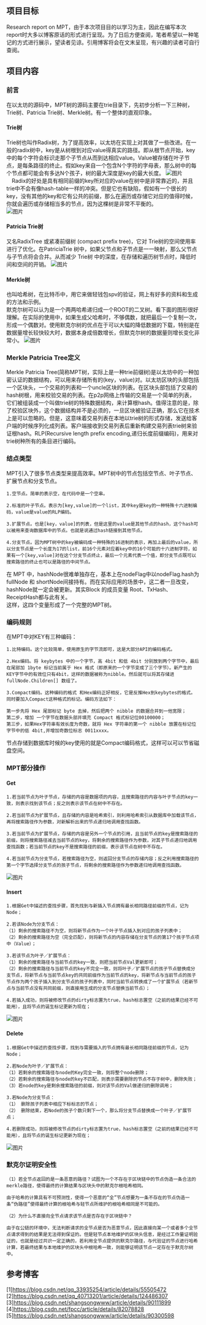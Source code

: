 ## 项目目标
Research report on MPT，由于本次项目目的以学习为主，因此在编写本次report时大多以博客原话的形式进行呈现。为了日后方便查阅，笔者希望以一种笔记的方式进行展示，望读者见谅。引用博客将会在文末呈现，有兴趣的读者可自行查阅。
## 项目内容
### 前言
在以太坊的源码中，MPT树的源码主要在trie目录下，先初步分析一下三种树，Trie树、Patricia Trie树、Merkle树。有一个整体的直观印象。
#### Trie树
Trie树也叫作Radix树，为了提高效率，以太坊在实现上对其做了一些改进。在一般的radix树中，key是从树根到对应value得真实的路径。即从根节点开始，key中的每个字符会标识走那个子节点从而到达相应value。Value被存储在叶子节点，是每条路径的终止。假如key来自一个包含N个字符的字母表，那么树中的每个节点都可能会有多达N个孩子，树的最大深度是key的最大长度。
![图片](https://user-images.githubusercontent.com/105708747/181766658-4c76c3c3-54e0-4c77-9355-22695889744e.png)  
　Radix的好处是具有相同前缀的key所对应的value在树中是非常靠近的，并且trie中不会有像hash-table一样的冲突。但是它也有缺陷，假如有一个很长的key，没有其他的key和它有公共的前缀，那么在遍历或存储它对应的值得时候，你就会遍历或存储相当多的节点，因为这棵树是非常不平衡的。  
![图片](https://user-images.githubusercontent.com/105708747/181766738-6bb6879c-1291-48f1-b074-68f37c79e884.png)  
#### Patricia Trie树
又名RadixTree 或紧凑前缀树 (compact prefix tree)，它对 Trie树的空间使用率进行了优化。在PatriciaTrie 树中，如果父节点和子节点是一一映射，那么父节点与子节点将会合并。从而减少 Trie树 中的深度，在存储和遍历树节点时，降低时间和空间的开销。
![图片](https://user-images.githubusercontent.com/105708747/181766892-7df44f05-8342-4e33-81fe-4a7033544728.png)  
#### Merkle树
也叫哈希树，在比特币中，用它来做轻钱包spv的验证，网上有好多的资料和生成的方法和示例。  
默克尔树可以认为是一个两两哈希递归成一个ROOT的二叉树。看下面的图形很好理解。在实际的使用中，如果生成父哈希时，不够偶数，就把最后一个复制一次，形成一个偶数对。使用默克尔树的优点在于可以大幅的降低数据的下载，特别是在数据量增长较快较大时，数据本身成倍数增长，但默克尔树的数据量则增长变化非常小。
![图片](https://user-images.githubusercontent.com/105708747/181767042-97ecabb4-b141-4636-a9d5-86026527a534.png)  
### Merkle Patricia Tree定义
Merkle Patricia Tree(简称MPT树，实际上是一种trie前缀树)是以太坊中的一种加密认证的数据结构，可以用来存储所有的(key，value)对。以太坊区块的头部包括一个区块头，一个交易的列表和一个uncle区块的列表。在区块头部包括了交易的hash树根，用来校验交易的列表。在p2p网络上传输的交易是一个简单的列表，它们被组装成一个叫做trie树的特殊数据结构，来计算根hash。值得注意的是，除了校验区块外，这个数据结构并不是必须的，一旦区块被验证正确，那么它在技术上是可以忽略的。但是，这意味着交易列表在本地以trie树的形式存储，发送给客户端的时候序列化成列表。客户端接收到交易列表后重新构建交易列表trie树来验证根hash。RLP(Recursive length prefix encoding,递归长度前缀编码)，用来对trie树种所有的条目进行编码。
### 结点类型
MPT引入了很多节点类型来提高效率。MPT树中的节点包括空节点、叶子节点、扩展节点和分支节点。  
```
1.空节点。简单的表示空，在代码中是一个空串。  

2.标准的叶子节点。表示为[key,value]的一个list，其中key是key的一种特殊十六进制编码，value是value的RLP编码。  

3.扩展节点。也是[key，value]的列表，但是这里的value是其他节点的hash，这个hash可以被用来查询数据库中的节点。也就是说通过hash链接到其他节点。  

4.分支节点。因为MPT树中的key被编码成一种特殊的16进制的表示，再加上最后的value，所以分支节点是一个长度为17的list，前16个元素对应着key中的16个可能的十六进制字符，如果有一个[key,value]对在这个分支节点终止，最后一个元素代表一个值，即分支节点既可以搜索路径的终止也可以是路径的中间节点。  
```
在 MPT 中，hashNode很难单独存在，基本上在nodeFlag中以nodeFlag.hash为fullNode 和 shortNode间接持有。而在实际应用的场景中，这二者一旦改变，hashNode就一定会被更新。其实Block 的成员变量 Root、TxHash、ReceiptHash都与此有关。  
这样，这四个变量形成了一个完整的MPT树。
### 编码规则
在MPT中对KEY有三种编码： 
```
1.比特编码。这个比较简单，使用原生的字节流即可，这是大部分API的编码格式。  

2.Hex编码。将 keybytes 中的一个字节，高 4bit 和低 4bit 分别放到两个字节中，最后在尾部加 1byte 标记当前属于 Hex 格式（即原来的一个字节变成了三个字节）。新产生的KEY字节中的有效位只有4bit，这样的数据被称为nibble。然后就可以将其存储进fullNode.Children[] 数组了。  

3.Compact编码。这种编码的格式 和Hex编码正好相反，它是反推Hex到keybytes的格式。同时要加入Compact这种格式的标记。编码方法如下：  
```
```
第一步先将 Hex 尾部标记 byte 去掉，然后把两个 nibble 的数据合并到一他宽限；  
第二步，增加 一个字节在数据头部并填充 Compact 格式标记位00100000；  
第三步，如果Hex字符串有效长度为奇数，就将 Hex 字符串的第一个 nibble 放置在标记位字节中的低 4bit,并增加奇数位标志 0011xxxx。  
```
节点存储到数据库时候的key使用的就是Compact编码格式，这样可以可以节省磁盘空间。
### MPT部分操作
#### Get
```
1.若当前节点为叶子节点，存储的内容是数据项的内容，且搜索路径的内容与叶子节点的key一致，则表示找到该节点；反之则表示该节点在树中不存在。

2.若当前节点为扩展节点，且存储的内容是哈希索引，则利用哈希索引从数据库中加载该节点，再将搜索路径作为参数，对新解析出来的节点递归地调用查找函数。

3.若当前节点为扩展节点，存储的内容是另外一个节点的引用，且当前节点的key是搜索路径的前缀，则将搜索路径减去当前节点的key，将剩余的搜索路径作为参数，对其子节点递归地调用查找函数；若当前节点的key不是搜索路径的前缀，表示该节点在树中不存在。

4.若当前节点为分支节点，若搜索路径为空，则返回分支节点的存储内容；反之利用搜索路径的第一个字节选择分支节点的孩子节点，将剩余的搜索路径作为参数递归地调用查找函数。
```
![图片](https://user-images.githubusercontent.com/105708747/181772629-26d74c55-74c3-4bdf-baab-67310d7e242a.png)
#### Insert
```
1.根据Get中描述的查找步骤，首先找到与新插入节点拥有最长相同路径前缀的节点，记为Node；

2.若该Node为分支节点：
（1）剩余的搜索路径不为空，则将新节点作为一个叶子节点插入到对应的孩子列表中；
（2）剩余的搜索路径为空（完全匹配），则将新节点的内容存储在分支节点的第17个孩子节点项中（Value）；

3.若该节点为叶子／扩展节点：
（1）剩余的搜索路径与当前节点的key一致，则把当前节点Val更新即可；
（2）剩余的搜索路径与当前节点的key不完全一致，则将叶子／扩展节点的孩子节点替换成分支节点，将新节点与当前节点key的共同前缀作为当前节点的key，将新节点与当前节点的孩子节点作为两个孩子插入到分支节点的孩子列表中，同时当前节点转换成了一个扩展节点（若新节点与当前节点没有共同前缀，则直接用生成的分支节点替换当前节点）；

4.若插入成功，则将被修改节点的dirty标志置为true，hash标志置空（之前的结果已经不可能用），且将节点的诞生标记更新为现在；
```
![图片](https://user-images.githubusercontent.com/105708747/181773085-4e01cf01-b360-46df-8073-e4b4dabcd45a.png)
#### Delete
```
1.根据Get中描述的查找步骤，找到与需要插入的节点拥有最长相同路径前缀的节点，记为Node；

2.若Node为叶子／扩展节点：
（1）若剩余的搜索路径与node的Key完全一致，则将整个node删除；
（2）若剩余的搜索路径与node的key不匹配，则表示需要删除的节点不存于树中，删除失败；
（3）若node的key是剩余搜索路径的前缀，则对该节点的Val做递归的删除调用；

3.若Node为分支节点：
（1） 删除孩子列表中相应下标标志的节点；
（2） 删除结束，若Node的孩子个数只剩下一个，那么将分支节点替换成一个叶子／扩展节点；

4.若删除成功，则将被修改节点的dirty标志置为true，hash标志置空（之前的结果已经不可能用），且将节点的诞生标记更新为现在；
```
![图片](https://user-images.githubusercontent.com/105708747/181773358-51af874a-d707-4685-b8bb-9739f6c8dbd7.png)
### 默克尔证明安全性
```
（1）若全节点返回的是一条恶意的路径？试图为一个不存在于区块链中的节点伪造一条合法的merkle路径，使得最终的计算结果与区块头中的默克尔根哈希相同。

由于哈希的计算具有不可预测性，使得一个恶意的“全”节点想要为一条不存在的节点伪造一条“伪路径”使得最终计算的根哈希与轻节点所维护的根哈希相同是不可能的。
```
```
（2）为什么不直接向全节点请求该节点是否存在于区块链中？

由于在公链的环境中，无法判断请求的全节点是否为恶意节点，因此直接向某一个或者多个全节点请求得到的结果是无法得到保证的。但是轻节点本地维护的区块头信息，是经过工作量证明验证的，也就是经过共识一定正确的，若利用全节点提供的默克尔路径，与代验证的节点进行哈希计算，若最终结果与本地维护的区块头中根哈希一致，则能够证明该节点一定存在于默克尔树中。
```
## 参考博客
[1]https://blog.csdn.net/qq_33935254/article/details/55505472  
[2]https://blog.csdn.net/qq_40713201/article/details/124486307  
[3]https://blog.csdn.net/shangsongwww/article/details/90111899  
[4]https://blog.csdn.net/fpcc/article/details/82078828  
[5]https://blog.csdn.net/shangsongwww/article/details/90300598  
